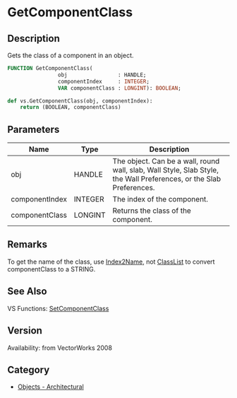 # GetComponentClass

## Description
Gets the class of a component in an object.

```pascal
FUNCTION GetComponentClass(
				obj                : HANDLE;
				componentIndex     : INTEGER;
				VAR componentClass : LONGINT): BOOLEAN;
```

```python
def vs.GetComponentClass(obj, componentIndex):
    return (BOOLEAN, componentClass)
```

## Parameters
|Name|Type|Description|
|---|---|---|
|obj|HANDLE|The object. Can be a wall, round wall, slab, Wall Style, Slab Style, the Wall Preferences, or the Slab Preferences.|
|componentIndex|INTEGER|The index of the component.|
|componentClass|LONGINT|Returns the class of the component.|

## Remarks
To get the name of the class, use [Index2Name](Index2Name.md), not [ClassList](ClassList.md) to convert componentClass to a STRING.

## See Also
VS Functions:
[SetComponentClass](SetComponentClass.md)

## Version
Availability: from VectorWorks 2008

## Category
* [Objects - Architectural](../Categories/Objects%20-%20Architectural.md)
